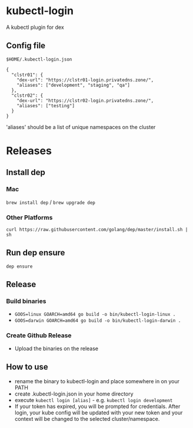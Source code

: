 # kubectl-login

A kubectl plugin for dex

## Config file

`$HOME/.kubectl-login.json`

```
{
  "clstr01": {
    "dex-url": "https://clstr01-login.privatedns.zone/",
    "aliases": ["development", "staging", "qa"]
  },
  "clstr02": {
    "dex-url": "https://clstr02-login.privatedns.zone/",
    "aliases": ["testing"]
  }
}
```
'aliases' should be a list of unique namespaces on the cluster

# Releases

## Install dep

### Mac
`brew install dep` / `brew upgrade dep`

### Other Platforms
`curl https://raw.githubusercontent.com/golang/dep/master/install.sh | sh`

## Run dep ensure
`dep ensure`

## Release
### Build binaries
* `GOOS=linux GOARCH=amd64 go build -o bin/kubectl-login-linux .`
* `GOOS=darwin GOARCH=amd64 go build -o bin/kubectl-login-darwin .`

### Create Github Release
* Upload the binaries on the release

## How to use
* rename the binary to kubectl-login and place somewhere in on your PATH
* create .kubectl-login.json in your home directory
* execute `kubectl login [alias]` - e.g. `kubectl login development`
* If your token has expired, you will be prompted for credentials. After login, your kube config will be updated with your new token and your context will be changed to the selected cluster/namespace.


